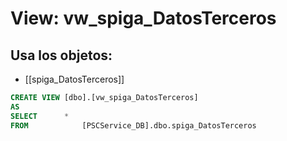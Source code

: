 # View: vw_spiga_DatosTerceros

## Usa los objetos:
- [[spiga_DatosTerceros]]

```sql
CREATE VIEW [dbo].[vw_spiga_DatosTerceros]
AS
SELECT      *
FROM            [PSCService_DB].dbo.spiga_DatosTerceros

```
